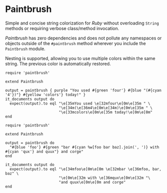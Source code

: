 # Paintbrush

Simple and concise string colorization for _Ruby_ without overloading `String` methods or requiring verbose class/method invocation.

_Paintbrush_ has zero dependencies and does not pollute any namespaces or objects outside of the `#paintbrush` method wherever you include the `Paintbrush` module.

Nesting is supported, allowing you to use multiple colors within the same string. The previous color is automatically restored.

```rspec:ansi
require 'paintbrush'

extend Paintbrush

output = paintbrush { purple "You used #{green 'four'} #{blue "(#{cyan '4'})"} #{yellow 'colors'} today!" }
it_documents output do
  expect(output).to eql "\e[35mYou used \e[32mfour\e[0m\e[35m " \
                        "\e[34m(\e[36m4\e[0m\e[34m)\e[0m\e[35m " \
                        "\e[33mcolors\e[0m\e[35m today!\e[0m\e[0m"
end
```

```rspec:ansi
require 'paintbrush'

extend Paintbrush

output = paintbrush do
  "#{blue 'foo'} #{green "bar #{cyan %w[foo bar baz].join(', ')} with #{cyan 'qux'} and quux"} and corge"
end

it_documents output do
  expect(output).to eql "\e[34mfoo\e[0m\e[0m \e[32mbar \e[36mfoo, bar, baz" \
                        "\e[0m\e[32m with \e[36mqux\e[0m\e[32m "\
                        "and quux\e[0m\e[0m and corge"
end
```
